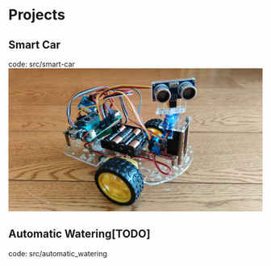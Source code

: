 # Projects

## Smart Car

code: src/smart-car
![image](./images/smart_car.jpg)

## Automatic Watering[TODO]

code: src/automatic_watering



